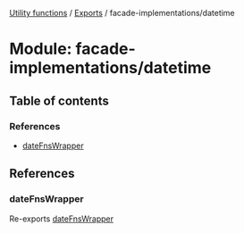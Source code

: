 [Utility functions](../index.md) / [Exports](../modules.md) / facade-implementations/datetime

# Module: facade-implementations/datetime

## Table of contents

### References

- [dateFnsWrapper](facade_implementations_datetime.md#datefnswrapper)

## References

### dateFnsWrapper

Re-exports [dateFnsWrapper](facade_implementations_datetime_date_fns_wrapper.md#datefnswrapper)
